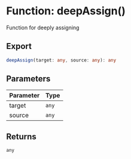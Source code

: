 # Function: deepAssign()

Function for deeply assigning

## Export

```ts
deepAssign(target: any, source: any): any
```

## Parameters

| Parameter | Type  |
| :-------- | :---- |
| target    | `any` |
| source    | `any` |

## Returns

`any`

